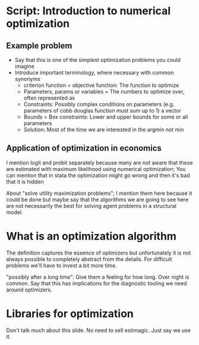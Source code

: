 # Script: Introduction to numerical optimization

## Example problem

- Say that this is one of the simplest optimization problems you could imagine
- Introduce important terminology, where necessary with common synonyms
  - criterion function = objective function: The function to optimize
  - Parameters, params or variables = The numbers to optimize over, often represented as
  - Constraints: Possibly complex conditions on parameters (e.g. parameters of cobb
    douglas function must sum up to 1) a vector
  - Bounds = Box constraints: Lower and upper bounds for some or all parameters
  - Solution: Most of the time we are interested in the argmin not min

## Application of optimization in economics

I mention logit and probit separately because many are not aware that these are
estimated with maximum likelihood using numerical optimization; You can mention that in
stata the optimization might go wrong and then it's bad that it is hidden

About "solve utility maximization problems"; I mention them here because it could be
done but maybe say that the algorithms we are going to see here are not necessarily the
best for solving agent problems in a structural model.

# What is an optimization algorithm

The definition captures the essence of optimizers but unfortunately it is not always
possible to completely abstract from the details. For difficult problems we'll have to
invest a bit more time.

"possibly after a long time": Give them a feeling for how long. Over night is common.
Say that this has implications for the diagnostic tooling we need around optimizers.

# Libraries for optimization

Don't talk much about this slide. No need to sell estimagic. Just say we use it.
